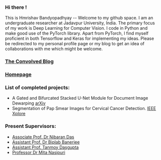 ### Hi there !

This is Hmrishav Bandyopadhyay -- Welcome to my github space. I am an undergraduate researcher at Jadavpur University, India. The primary focus of my work is Deep Learning for Computer Vision. I code in Python and make good use of the PyTorch library. Apart from PyTorch, I find myself proficient in both Tensorflow and Keras for implementing my ideas. Please be redirected to my personal profile page or my blog to get an idea of collaborations with me which might be welcome.

### [The Convolved Blog](https://www.theconvolvedblog.vision)
### [Homepage](https://hmrishavbandy.github.io/)

### List of completed projects:

- A Gated and Bifurcated Stacked U-Net Module for Document Image Dewarping [arXiv](https://arxiv.org/abs/2007.09824)
- Segmentation of Pap Smear Images for Cervical Cancer Detection. [IEEE Xplore](https://www.google.com/url?sa=t&rct=j&q=&esrc=s&source=web&cd=&cad=rja&uact=8&ved=2ahUKEwjemsTW4eHqAhWqzjgGHVHoCbAQFjAAegQIAhAB&url=https%3A%2F%2Fieeexplore.ieee.org%2Fdocument%2F9106484&usg=AOvVaw3Nmunj3ZRUUTBKoXTtD6ld)

### Present Supervisors:

- [Associate Prof. Dr Nibaran Das](https://scholar.google.co.in/citations?user=vMx63B4AAAAJ&hl=en)
- [Assistant Prof. Dr Biplab Banerjee](https://scholar.google.co.in/citations?user=IEcsMPAAAAAJ&hl=en)
- [Assistant Prof. Tanmoy Dasgupta](https://scholar.google.com/citations?user=-AlEIfQAAAAJ)
- [Professor Dr Mita Nasipuri](https://scholar.google.co.in/citations?user=KuRwZmgAAAAJ&hl=en)
